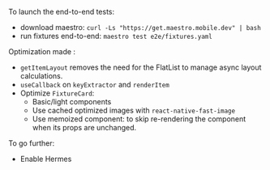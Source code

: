 To launch the end-to-end tests:
- download maestro: `curl -Ls "https://get.maestro.mobile.dev" | bash`
- run fixtures end-to-end: `maestro test e2e/fixtures.yaml`

Optimization made :
- `getItemLayout` removes the need for the FlatList to manage async layout calculations.
- `useCallback` on `keyExtractor` and `renderItem`
- Optimize `FixtureCard`:
    - Basic/light components
    - Use cached optimized images with `react-native-fast-image`
    - Use memoized component: to skip re-rendering the component when its props are unchanged.

To go further:
- Enable Hermes

